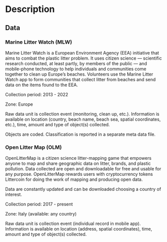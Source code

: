 # Description

## Data

### Marine Litter Watch (MLW)
Marine Litter Watch is a European Environment Agency (EEA) initiative that aims to combat the plastic litter problem. It uses citizen science — scientific research conducted, at least partly, by members of the public — and mobile-phone technology to help individuals and communities come together to clean up Europe’s beaches. Volunteers use the Marine Litter Watch app to form communities that collect litter from beaches and send data on the items found to the EEA.

Collection period: 2013 - 2022

Zone: Europe

Raw data unit is collection event (monitoring, clean up, etc.). Information is available on location (country, beach name, beach sea, spatial coordinates, etc.), time, amount and type of object(s) collected.

Objects are coded. Classification is reported in a separate meta data file. 

### Open Litter Map (OLM)
OpenLitterMap is a citizen science litter-mapping game that empowers anyone to map and share geographic data on litter, brands, and plastic pollution. 
Data collected are open and downloadable for free and usable for any purpose. OpenLitterMap rewards users with cryptocurrency tokens Littercoin for doing the work of mapping and producing open data.

Data are constantly updated and can be downloaded choosing a country of interest.

Collection period: 2017 - present

Zone: Italy (available: any country)

Raw data unit is collection event (individual record in mobile app). Information is available on location (address, spatial coordinates), time, amount and type of object(s) collected. 
